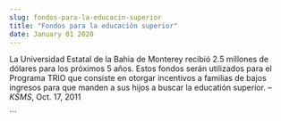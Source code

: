 ```yaml
---
slug: fondos-para-la-educacin-superior
title: "Fondos para la educación superior"
date: January 01 2020
---
```


 
<p>
  La Universidad Estatal de la Bahia de Monterey recibió 2.5 millones de dólares
  para los próximos 5 años. Estos fondos serán utilizados para el Programa TRIO
  que consiste en otorgar incentivos a familias de bajos ingresos para que
  manden a sus hijos a buscar la educatión superior. – <em>KSMS</em>, Oct. 17,
  2011
</p>
```
